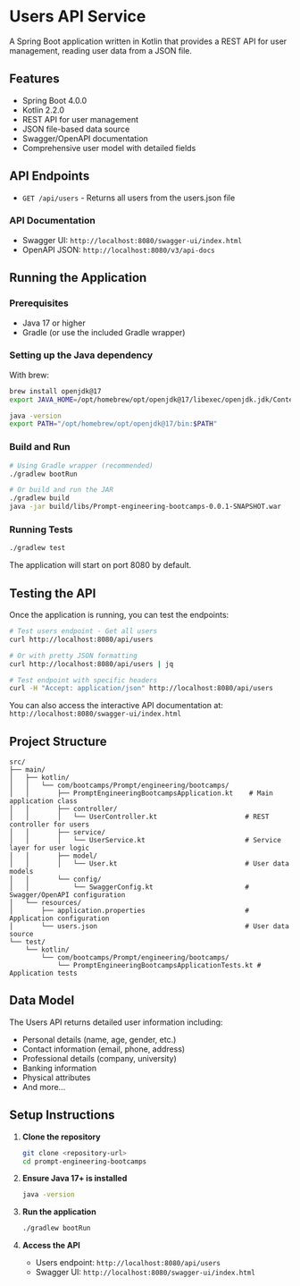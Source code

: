 # Users API Service

A Spring Boot application written in Kotlin that provides a REST API for user management, reading user data from a JSON file.

## Features

- Spring Boot 4.0.0
- Kotlin 2.2.0
- REST API for user management
- JSON file-based data source
- Swagger/OpenAPI documentation
- Comprehensive user model with detailed fields

## API Endpoints

- `GET /api/users` - Returns all users from the users.json file

### API Documentation
- Swagger UI: `http://localhost:8080/swagger-ui/index.html`
- OpenAPI JSON: `http://localhost:8080/v3/api-docs`

## Running the Application

### Prerequisites
- Java 17 or higher
- Gradle (or use the included Gradle wrapper)

### Setting up the Java dependency

With brew:
```bash
brew install openjdk@17
export JAVA_HOME=/opt/homebrew/opt/openjdk@17/libexec/openjdk.jdk/Contents/Home

java -version
export PATH="/opt/homebrew/opt/openjdk@17/bin:$PATH"
```

### Build and Run
```bash
# Using Gradle wrapper (recommended)
./gradlew bootRun

# Or build and run the JAR
./gradlew build
java -jar build/libs/Prompt-engineering-bootcamps-0.0.1-SNAPSHOT.war
```

### Running Tests
```bash
./gradlew test
```

The application will start on port 8080 by default.

## Testing the API

Once the application is running, you can test the endpoints:

```bash
# Test users endpoint - Get all users
curl http://localhost:8080/api/users

# Or with pretty JSON formatting
curl http://localhost:8080/api/users | jq

# Test endpoint with specific headers
curl -H "Accept: application/json" http://localhost:8080/api/users
```

You can also access the interactive API documentation at: `http://localhost:8080/swagger-ui/index.html`

## Project Structure

```
src/
├── main/
│   ├── kotlin/
│   │   └── com/bootcamps/Prompt/engineering/bootcamps/
│   │       ├── PromptEngineeringBootcampsApplication.kt    # Main application class
│   │       ├── controller/
│   │       │   └── UserController.kt                      # REST controller for users
│   │       ├── service/
│   │       │   └── UserService.kt                         # Service layer for user logic
│   │       ├── model/
│   │       │   └── User.kt                                # User data models
│   │       └── config/
│   │           └── SwaggerConfig.kt                       # Swagger/OpenAPI configuration
│   └── resources/
│       ├── application.properties                         # Application configuration
│       └── users.json                                     # User data source
└── test/
    └── kotlin/
        └── com/bootcamps/Prompt/engineering/bootcamps/
            └── PromptEngineeringBootcampsApplicationTests.kt # Application tests
```

## Data Model

The Users API returns detailed user information including:
- Personal details (name, age, gender, etc.)
- Contact information (email, phone, address)
- Professional details (company, university)
- Banking information
- Physical attributes
- And more...

## Setup Instructions

1. **Clone the repository**
   ```bash
   git clone <repository-url>
   cd prompt-engineering-bootcamps
   ```

2. **Ensure Java 17+ is installed**
   ```bash
   java -version
   ```

3. **Run the application**
   ```bash
   ./gradlew bootRun
   ```

4. **Access the API**
   - Users endpoint: `http://localhost:8080/api/users`
   - Swagger UI: `http://localhost:8080/swagger-ui/index.html`
